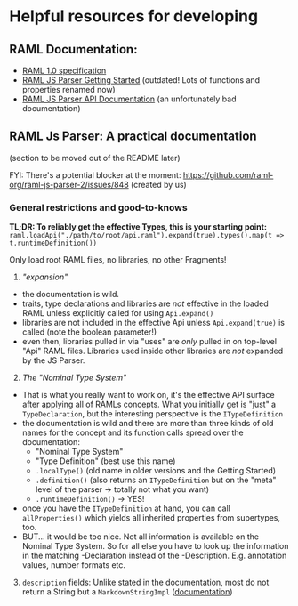 # Helpful resources for developing

## RAML Documentation:

- [RAML 1.0 specification](https://github.com/raml-org/raml-spec/blob/master/versions/raml-10/raml-10.md)
- [RAML JS Parser Getting Started](https://github.com/raml-org/raml-js-parser-2/blob/master/documentation/GettingStarted.md) (outdated! Lots of functions and properties renamed now)
- [RAML JS Parser API Documentation](https://raml-org.github.io/raml-js-parser-2/modules/_src_index_.html) (an unfortunately bad documentation)

## RAML Js Parser: A practical documentation

(section to be moved out of the README later)

FYI: There's a potential blocker at the moment: https://github.com/raml-org/raml-js-parser-2/issues/848 (created by us)

### General restrictions and good-to-knows

**TL;DR: To reliably get the effective Types, this is your starting point:**
`raml.loadApi("./path/to/root/api.raml").expand(true).types().map(t => t.runtimeDefinition())`

Only load root RAML files, no libraries, no other Fragments!

1. _"expansion"_

- the documentation is wild.
- traits, type declarations and libraries are _not_ effective in the loaded RAML unless explicitly called for using `Api.expand()`
- libraries are not included in the effective Api unless `Api.expand(true)` is called (note the boolean parameter!)
- even then, libraries pulled in via "uses" are _only_ pulled in on top-level "Api" RAML files. Libraries used inside other libraries are _not_ expanded by the JS Parser.

2.  _The "Nominal Type System"_

- That is what you really want to work on, it's the effective API surface after applying all of RAMLs concepts. What you initially get is "just" a `TypeDeclaration`, but the interesting perspective is the `ITypeDefinition`
- the documentation is wild and there are more than three kinds of old names for the concept and its function calls spread over the documentation:
  - "Nominal Type System"
  - "Type Definition" (best use this name)
  - `.localType()` (old name in older versions and the Getting Started)
  - `.definition()` (also returns an `ITypeDefinition` but on the "meta" level of the parser -> totally not what you want)
  - `.runtimeDefinition()` -> YES!
- once you have the `ITypeDefinition` at hand, you can call `allProperties()` which yields all inherited properties from supertypes, too.
- BUT... it would be too nice. Not all information is available on the Nominal Type System. So for all else you have to look up the information in the matching -Declaration instead of the -Description. E.g. annotation values, number formats etc.

3. `description` fields: Unlike stated in the documentation, most do not return a String but a `MarkdownStringImpl` ([documentation](https://raml-org.github.io/raml-js-parser-2/classes/_src_raml1_artifacts_raml08parser_.markdownstringimpl.html))
